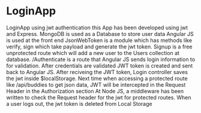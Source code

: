 # LoginApp
LoginApp using jwt authentication
this App has been developed using jwt and Express. MongoDB is used as a Database to store user data
Angular JS is used at the front end
JsonWebToken  is a module which has methods like verify, sign which take payload and generate the jwt token.
Signup is a free unprotected route which will add a new user to the Users collection at database.
/Authenticate is a route that Angular JS sends login information to for validation.
After credentials are validated JWT token is created and sent back to Angular JS.
After reciveing the JWT token, Login controller saves the jwt inside $localStorage.
Next time when accessing a protected route like /api/buddies to get json data, JWT will be intercepted in the Request Header in the Authorization section
At Node JS, a middleware has been written to check the Request header for the jwt for protected routes.
When a user logs out, the jwt token is deleted from Local Storage
